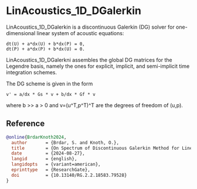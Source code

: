 LinAcoustics_1D_DGalerkin
=========================

LinAcoustics_1D_DGalerkin is a discontinuous Galerkin (DG) solver for one-dimensional
linear system of acoustic equations:

    dt(U) + a*dx(U) + b*dx(P) = 0,
    dt(P) + a*dx(P) + b*dx(U) = 0.

LinAcoustics_1D_DGalerkni assembles the global DG matrices for the Legendre basis, namely the ones for explicit, implicit, and semi-implicit time integration schemes.

The DG scheme is given in the form

    v' = a/dx * Gs * v + b/dx * Gf * v

where b >> a > 0 and v=(u^T,p^T)^T are the degrees of freedom of (u,p).

Reference
---------
```bibtex
@online{BrdarKnoth2024,
  author       = {Brdar, S. and Knoth, O.},
  title        = {On Spectrum of Discontinuous Galerkin Method for Linear Acoustic System},
  date         = {2024-08-27},
  langid       = {english},
  langidopts   = {variant=american},
  eprinttype   = {ResearchGate},
  doi          = {10.13140/RG.2.2.18583.79528}
}
```
